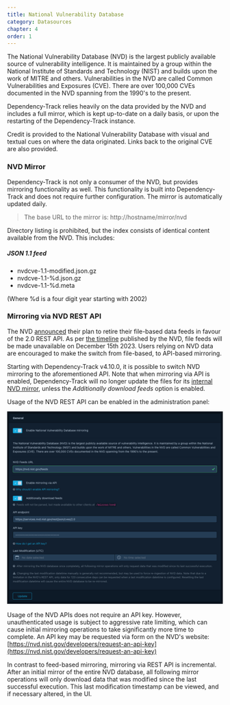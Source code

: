 ```yaml
---
title: National Vulnerability Database
category: Datasources
chapter: 4
order: 1
---
```


The National Vulnerability Database (NVD) is the largest publicly available source of vulnerability intelligence.
It is maintained by a group within the National Institute of Standards and Technology (NIST) and builds upon the
work of MITRE and others. Vulnerabilities in the NVD are called Common Vulnerabilities and Exposures (CVE). There
are over 100,000 CVEs documented in the NVD spanning from the 1990's to the present.

Dependency-Track relies heavily on the data provided by the NVD and includes a full mirror, which is 
kept up-to-date on a daily basis, or upon the restarting of the Dependency-Track instance.

Credit is provided to the National Vulnerability Database with visual and textual cues on where the data originated.
Links back to the original CVE are also provided.

### NVD Mirror

Dependency-Track is not only a consumer of the NVD, but provides mirroring functionality as well. This functionality
is built into Dependency-Track and does not require further configuration. The mirror is automatically updated daily.

> The base URL to the mirror is: http://hostname/mirror/nvd

Directory listing is prohibited, but the index consists of identical content available from the NVD. This includes:

##### JSON 1.1 feed
* nvdcve-1.1-modified.json.gz
* nvdcve-1.1-%d.json.gz
* nvdcve-1.1-%d.meta

(Where %d is a four digit year starting with 2002)

### Mirroring via NVD REST API

The NVD [announced](https://nvd.nist.gov/General/News/changes-to-feeds-and-apis) their plan to retire their file-based
data feeds in favour of the 2.0 REST API. As per [the timeline](https://nvd.nist.gov/General/News/change-timeline)
published by the NVD, file feeds will be made unavailable on December 15th 2023. Users relying on NVD data are
encouraged to make the switch from file-based, to API-based mirroring.

Starting with Dependency-Track v4.10.0, it is possible to switch NVD mirroring to the aforementioned API.
Note that when mirroring via API is enabled, Dependency-Track will no longer update the files for its
[internal NVD mirror](#nvd-mirror), unless the *Additionally download feeds* option is enabled.

Usage of the NVD REST API can be enabled in the administration panel:

![NVD API Configuration](../../images/screenshots/nvd-api-configuration.png)

Usage of the NVD APIs does not require an API key. However, unauthenticated usage is subject to aggressive
rate limiting, which can cause initial mirroring operations to take significantly more time to complete.
An API key may be requested via form on the NVD's website: 
[https://nvd.nist.gov/developers/request-an-api-key](https://nvd.nist.gov/developers/request-an-api-key)

In contrast to feed-based mirroring, mirroring via REST API is incremental. After an initial mirror of the entire
NVD database, all following mirror operations will only download data that was modified since the last successful
execution. This last modification timestamp can be viewed, and if necessary altered, in the UI.

